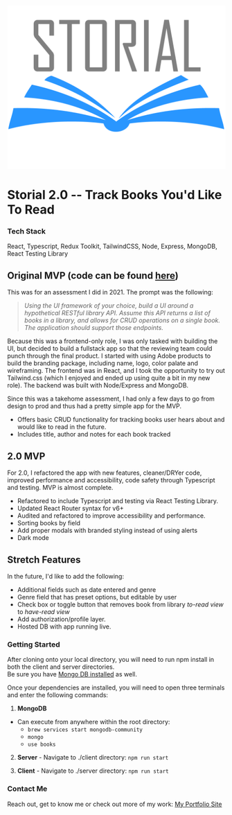 ![Storial Logo](client/public/storial-logo.png)
# Storial 2.0 -- Track Books You'd Like To Read 
### Tech Stack
React, Typescript, Redux Toolkit, TailwindCSS, Node, Express, MongoDB, React Testing Library

## Original MVP (code can be found [here](https://github.com/jespy2/storial))
This was for an assessment I did in 2021. The prompt was the following:

> *Using the UI framework of your choice, build a UI around a hypothetical RESTful library API. Assume this API returns a list of books in a library, and allows for CRUD operations on a single book. The application should support those endpoints.*

Because this was a frontend-only role, I was only tasked with building the UI, but decided to build a fullstack app so that the reviewing team could punch through the final product. I started with using Adobe products to build the branding package, including name, logo, color palate and wireframing. The frontend was in React, and I took the opportunity to try out Tailwind.css (which I enjoyed and ended up using quite a bit in my new role). The backend was built with Node/Express and MongoDB.

Since this was a takehome assessment, I had only a few days to go from design to prod and thus had a pretty simple app for the MVP.  



  - Offers basic CRUD functionality for tracking books user hears about and would like to read in the future.
  - Includes title, author and notes for each book tracked

## 2.0 MVP
For 2.0, I refactored the app with new features, cleaner/DRYer code, improved performance and accessibility, code safety through Typescript and testing.  MVP is almost complete.
  - Refactored to include Typescript and testing via React Testing Library.
  - Updated React Router syntax for v6+
  - Audited and refactored to improve accessibility and performance.
  - Sorting books by field
  - Add proper modals with branded styling instead of using alerts
  - Dark mode

## Stretch Features

In the future, I'd like to add the following:
  - Additional fields such as date entered and genre
  - Genre field that has preset options, but editable by user
  - Check box or toggle button that removes book from library *to-read view* to *have-read view*
  - Add authorization/profile layer.
  - Hosted DB with app running live.


### Getting Started
After cloning onto your local directory, you will need to run npm install in both the client and server directories.  
Be sure you have [Mongo DB installed](https://docs.mongodb.com/manual/installation/) as well.

Once your dependencies are installed, you will need to open three terminals and enter the following commands:
  1. **MongoDB** 

  - Can execute from anywhere within the root directory:
    - ```brew services start mongodb-community```
    - ```mongo```
    - ```use books```

  2. **Server** - Navigate to ./client directory:  ```npm run start```
  
  3. **Client** 
    - Navigate to ./server directory: ```npm run start```

### Contact Me
Reach out, get to know me or check out more of my work:  [My Portfolio Site](https://github.com/jespy2/storial)